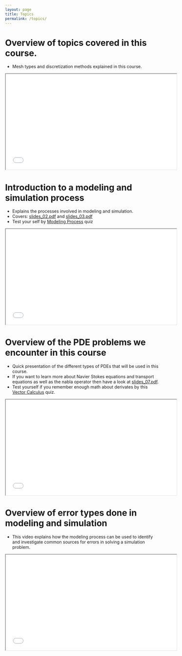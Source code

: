 ```yaml
---
layout: page
title: Topics
permalink: /topics/
---
```


<h1>Overview of topics covered in this course.</h1>

<ul>
    <li>Mesh types and discretization methods explained in this course.</li>
</ul>
<p><iframe src="//www.youtube.com/embed/KtzuWD4pEGw" width="560" height="314" allowfullscreen="allowfullscreen"></iframe></p>
<h1>Introduction to a modeling and simulation process</h1>
<ul>
    <li>Explains the processes involved in modeling and simulation.</li>
    <li>Covers: <a class="instructure_file_link instructure_scribd_file inline_disabled" title="slides_02.pdf" href="https://absalon.ku.dk/courses/72771/files/8258599?wrap=1" target="_blank" rel="noopener" data-api-endpoint="https://absalon.ku.dk/api/v1/courses/72771/files/8258599" data-api-returntype="File">slides_02.pdf</a> and <a class="instructure_file_link instructure_scribd_file inline_disabled" title="slides_03.pdf" href="https://absalon.ku.dk/courses/72771/files/8258598?wrap=1" target="_blank" rel="noopener" data-api-endpoint="https://absalon.ku.dk/api/v1/courses/72771/files/8258598" data-api-returntype="File">slides_03.pdf</a>&nbsp;</li>
    <li>Test your self by <a title="Modeling Process" href="https://absalon.ku.dk/courses/72771/quizzes/96355" data-api-endpoint="https://absalon.ku.dk/api/v1/courses/72771/quizzes/96355" data-api-returntype="Quiz">Modeling Process</a> quiz</li>
</ul>
<p><iframe src="//www.youtube.com/embed/t_rLuP3rPds" width="560" height="314" allowfullscreen="allowfullscreen"></iframe></p>
<h1>Overview of the PDE problems we encounter in this course</h1>
<ul>
    <li>Quick presentation of the different types of PDEs that will be used in this course.</li>
    <li>If you want to learn more about Navier Stokes equations and transport equations as well as the nabla operator then have a look at <a class="instructure_file_link instructure_scribd_file inline_disabled" title="slides_07.pdf" href="https://absalon.ku.dk/courses/72771/files/8258607?wrap=1" target="_blank" rel="noopener" data-api-endpoint="https://absalon.ku.dk/api/v1/courses/72771/files/8258607" data-api-returntype="File">slides_07.pdf</a>.</li>
    <li>Test yourself if you remember enough math about derivates by this <a title="Vector Calculus" href="https://absalon.ku.dk/courses/72771/quizzes/96360" data-api-endpoint="https://absalon.ku.dk/api/v1/courses/72771/quizzes/96360" data-api-returntype="Quiz">Vector Calculus</a> quiz.</li>
</ul>
<p><iframe src="//www.youtube.com/embed/KmwRhWIJrGA" width="560" height="314" allowfullscreen="allowfullscreen"></iframe></p>
<h1>Overview of error types done in modeling and simulation</h1>
<ul>
    <li>This video explains how the modeling process can be used to identify and investigate common sources for errors in solving a simulation problem.</li>
</ul>
<p><iframe src="//www.youtube.com/embed/1TeyLW2Mwrw" width="560" height="314" allowfullscreen="allowfullscreen"></iframe></p>